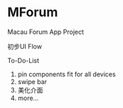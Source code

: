 # MForum
Macau Forum App Project

初步UI Flow

To-Do-List
1. pin components fit for all devices
2. swipe bar
3. 美化介面
4. more...
